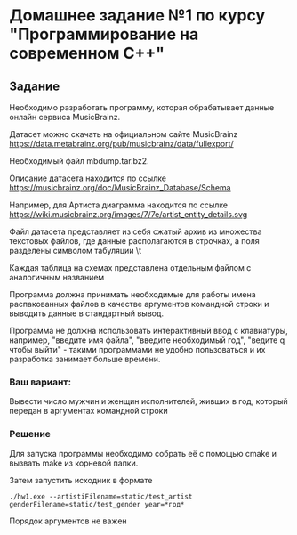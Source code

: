 # Домашнее задание №1 по курсу "Программирование на современном C++"

## Задание

Необходимо разработать программу, которая обрабатывает данные онлайн сервиса MusicBrainz.

Датасет можно скачать на официальном сайте MusicBrainz https://data.metabrainz.org/pub/musicbrainz/data/fullexport/

Необходимый файл mbdump.tar.bz2.

Описание датасета находится по ссылке https://musicbrainz.org/doc/MusicBrainz_Database/Schema

Например, для Артиста диаграмма находится по ссылке https://wiki.musicbrainz.org/images/7/7e/artist_entity_details.svg

Файл датасета представляет из себя сжатый архив из множества текстовых файлов, где данные располагаются в строчках, а поля разделены символом табуляции \t

Каждая таблица на схемах представлена отдельным файлом с аналогичным названием

Программа должна принимать необходимые для работы имена распакованных файлов в качестве аргументов командной строки и выводить данные в стандартный вывод.

Программа не должна использовать интерактивный ввод с клавиатуры, например, "введите имя файла", "введите необходимый год", "ведите q чтобы выйти" - такими программами не удобно пользоваться и их разработка занимает больше времени.

### Ваш вариант:

Вывести число мужчин и женщин исполнителей, живших в год, который передан в аргументах командной строки

### Решение

Для запуска программы необходимо собрать её с помощью cmake и вызвать make из корневой папки.

 Затем запустить исходник в формате

    ./hw1.exe --artistiFilename=static/test_artist genderFilename=static/test_gender year=*год* 

 Порядок аргументов не важен
